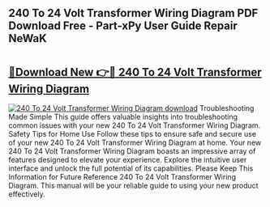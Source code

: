 ## 240 To 24 Volt Transformer Wiring Diagram PDF Download Free - Part-xPy User Guide Repair NeWaK

# <h2><a href="http://dfum5n.blite.top/?on=240+To+24+Volt+Transformer+Wiring+Diagram">🔗Download New 👉🔴 240 To 24 Volt Transformer Wiring Diagram</a></h2>

[![240 To 24 Volt Transformer Wiring Diagram download](https://i.imgur.com/lujVjoI.png)](http://dfum5n.blite.top/?on=240+To+24+Volt+Transformer+Wiring+Diagram)
Troubleshooting Made Simple This guide offers valuable insights into troubleshooting common issues with your new 240 To 24 Volt Transformer Wiring Diagram. Safety Tips for Home Use Follow these tips to ensure safe and secure use of your new 240 To 24 Volt Transformer Wiring Diagram at home. Your new 240 To 24 Volt Transformer Wiring Diagram boasts an impressive array of features designed to elevate your experience. Explore the intuitive user interface and unlock the full potential of its capabilities. Please Keep This Information for Future Reference 240 To 24 Volt Transformer Wiring Diagram. This manual will be your reliable guide to using your new product effectively.
